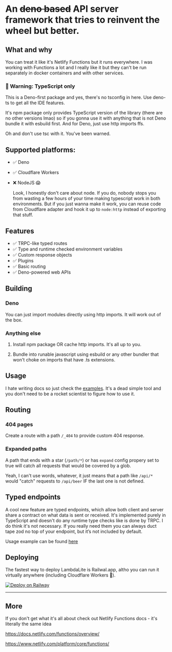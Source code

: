 # An ~~deno based~~ API server framework that tries to reinvent the wheel but better.

## What and why

You can treat it like it's Netlify Functions but it runs everywhere. I was working with Functions a lot and I really like it but they can't be run separately in docker containers and with other services.

### 🚨 Warning: TypeScript only

This is a Deno-first package and yes, there's no tsconfig in here. Use deno-ts to get all the IDE features.

It's npm package only provides TypeScript version of the library (there are no other versions lmao) so if you gonna use it with anything that is not Deno bundle it with esbuild first. And for Deno, just use http imports ffs.

Oh and don't use tsc with it. You've been warned.


## Supported platforms: 

- ✅ Deno

- ✅ Cloudflare Workers

- ❌ NodeJS 😱

	Look, I honestly don't care about node. If you do, nobody stops you from wasting a few hours of your time making typescript work in both environments. But if you just wanna make it work, you can reuse code from Cloudflare adapter and hook it up to `node:http` instead of exporting that stuff.


## Features

- ✅ TRPC-like typed routes
- ✅ Type and runtime checked environment variables
- ✅ Custom response objects
- ✅ Plugins
- ✅ Basic routing
- ✅ Deno-powered web APIs

## Building

### Deno

You can just import modules directly using http imports. It will work out of the box.

### Anything else

1. Install npm package OR cache http imports. It's all up to you.

2. Bundle into runable javascript using esbuild or any other bundler that won't choke on imports that have .ts extensions.


## Usage

I hate writing docs so just check the [examples](examples/). It's a dead simple tool and you don't need to be a rocket scientist to figure how to use it.

## Routing

### 404 pages

Create a route with a path `/_404` to provide custom 404 response.

### Expanded paths

A path that ends with a star (`/path/*`) or has `expand` config propery set to true will catch all requests that would be covered by a glob.

Yeah, I can't use words, whatever, it just means that a path like `/api/*` would "catch" requests to `/api/beer` IF the last one is not defined.

## Typed endpoints

A cool new feature are typed endpoints, which allow both client and server share a contract on what data is sent or received. It's implemented purely in TypeScript and doesn't do any runtime type checks like is done by TRPC. I do think it's not necessary. If you really need them you can always duct tape zod no top of your endpoint, but it’s not included by default.

Usage example can be found [here](examples/typed/)

## Deploying

The fastest way to deploy LambdaLite is Railwal.app, altho you can run it virtually anywhere (including Cloudflare Workers 🤠).

[![Deploy on Railway](https://railway.app/button.svg)](https://railway.app/template/YslOZk?referralCode=Mi0Jqj)

---


## More

If you don't get what it's all about check out Netlify Functions docs - it's literally the same idea

https://docs.netlify.com/functions/overview/

https://www.netlify.com/platform/core/functions/
